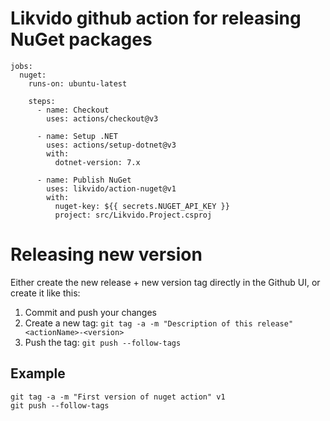 # Likvido github action for releasing NuGet packages

```
jobs:
  nuget:
    runs-on: ubuntu-latest

    steps:
      - name: Checkout
        uses: actions/checkout@v3

      - name: Setup .NET
        uses: actions/setup-dotnet@v3
        with:
          dotnet-version: 7.x

      - name: Publish NuGet
        uses: likvido/action-nuget@v1
        with:
          nuget-key: ${{ secrets.NUGET_API_KEY }}
          project: src/Likvido.Project.csproj
```


# Releasing new version

Either create the new release + new version tag directly in the Github UI, or create it like this:

1. Commit and push your changes
2. Create a new tag: `git tag -a -m "Description of this release" <actionName>-<version>`
3. Push the tag: `git push --follow-tags`

## Example

```
git tag -a -m "First version of nuget action" v1
git push --follow-tags
```
